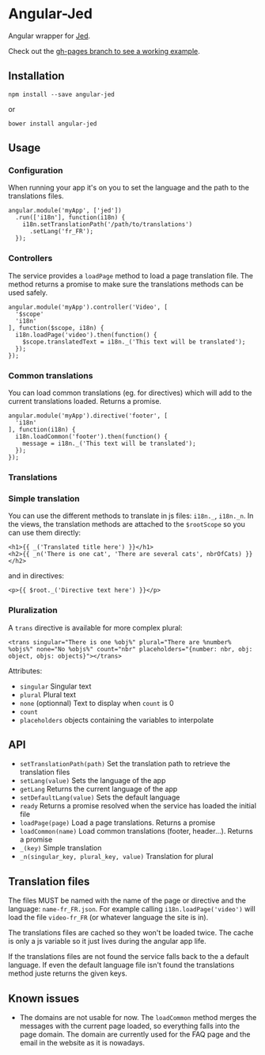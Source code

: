 # Angular-Jed

Angular wrapper for [Jed](http://slexaxton.github.io/Jed/).

Check out the [gh-pages branch to see a working example](http://romainberger.github.io/angular-jed).

## Installation

    npm install --save angular-jed

or

    bower install angular-jed

## Usage

### Configuration

When running your app it's on you to set the language and the path to the translations files.

    angular.module('myApp', ['jed'])
      .run(['i18n'], function(i18n) {
        i18n.setTranslationPath('/path/to/translations')
          .setLang('fr_FR');
      });

### Controllers

The service provides a `loadPage` method to load a page translation file. The method returns a promise to make sure the translations methods can be used safely.

    angular.module('myApp').controller('Video', [
      '$scope'
      'i18n'
    ], function($scope, i18n) {
      i18n.loadPage('video').then(function() {
        $scope.translatedText = i18n._('This text will be translated');
      });
    });

### Common translations

You can load common translations (eg. for directives) which will add to the current translations loaded. Returns a promise.

    angular.module('myApp').directive('footer', [
      'i18n'
    ], function(i18n) {
      i18n.loadCommon('footer').then(function() {
        message = i18n._('This text will be translated');
      });
    });

### Translations

### Simple translation

You can use the different methods to translate in js files: `i18n._`, `i18n._n`.
In the views, the translation methods are attached to the `$rootScope` so you can use them directly:

    <h1>{{ _('Translated title here') }}</h1>
    <h2>{{ _n('There is one cat', 'There are several cats', nbrOfCats) }}</h2>

and in directives:

    <p>{{ $root._('Directive text here') }}</p>

### Pluralization

A `trans` directive is available for more complex plural:

    <trans singular="There is one %obj%" plural="There are %number% %objs%" none="No %objs%" count="nbr" placeholders="{number: nbr, obj: object, objs: objects}"></trans>

Attributes:
* `singular` Singular text
* `plural` Plural text
* `none` (optionnal) Text to display when `count` is 0
* `count`
* `placeholders` objects containing the variables to interpolate


## API

* `setTranslationPath(path)` Set the translation path to retrieve the translation files
* `setLang(value)` Sets the language of the app
* `getLang` Returns the current language of the app
* `setDefaultLang(value)` Sets the default language
* `ready` Returns a promise resolved when the service has loaded the initial file
* `loadPage(page)` Load a page translations. Returns a promise
* `loadCommon(name)` Load common translations (footer, header...). Returns a promise
* `_(key)` Simple translation
* `_n(singular_key, plural_key, value)` Translation for plural

## Translation files

The files MUST be named with the name of the page or directive and the language: `name-fr_FR.json`.
For example calling `i18n.loadPage('video')` will load the file `video-fr_FR` (or whatever language the site is in).

The translations files are cached so they won't be loaded twice. The cache is only a js variable so it just lives during the angular app life.

If the translations files are not found the service falls back to the a default language. If even the default language file isn't found the translations method juste returns the given keys.

## Known issues

* The domains are not usable for now. The `loadCommon` method merges the messages with the current page loaded, so everything falls into the page domain. The domain are currently used for the FAQ page and the email in the website as it is nowadays.
